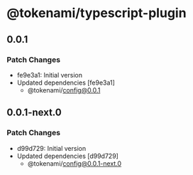 # @tokenami/typescript-plugin

## 0.0.1

### Patch Changes

- fe9e3a1: Initial version
- Updated dependencies [fe9e3a1]
  - @tokenami/config@0.0.1

## 0.0.1-next.0

### Patch Changes

- d99d729: Initial version
- Updated dependencies [d99d729]
  - @tokenami/config@0.0.1-next.0
